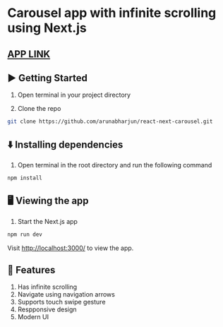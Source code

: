 # Carousel app with infinite scrolling using Next.js
## [APP LINK](https://carousel-app.arunabharjun.vercel.app/)
<!-- ![](https://arunabharjun.com/api/project/photo/articles-app) -->

## ▶️ Getting Started

1. Open terminal in your project directory

2. Clone the repo

```bash
git clone https://github.com/arunabharjun/react-next-carousel.git
```

## ⬇️ Installing dependencies

1. Open terminal in the root directory and run the following command

```bash
npm install
```

## 🖥 Viewing the app

1. Start the Next.js app

```bash
npm run dev
```

Visit [http://localhost:3000/](http://localhost:3000/) to view the app.

## 🌟 Features

1. Has infinite scrolling
2. Navigate using navigation arrows
3. Supports touch swipe gesture
4. Respponsive design
5. Modern UI
